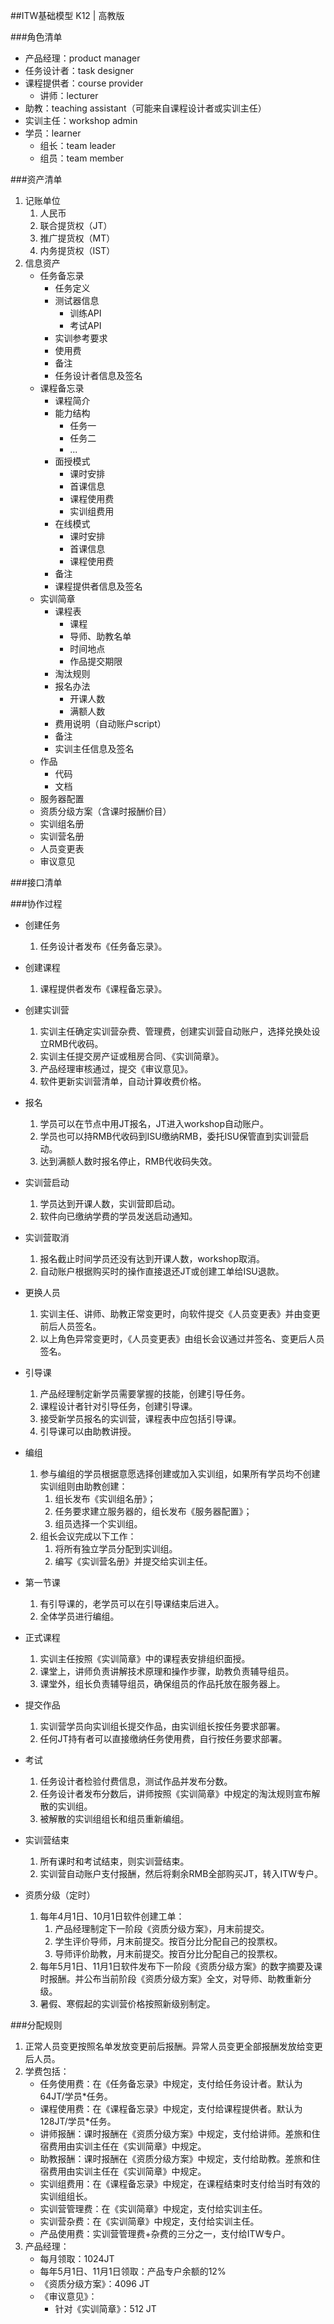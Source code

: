 ##ITW基础模型
K12 | 高教版

###角色清单
* 产品经理：product manager
* 任务设计者：task designer
* 课程提供者：course provider
	* 讲师：lecturer
* 助教：teaching assistant（可能来自课程设计者或实训主任）
* 实训主任：workshop admin
* 学员：learner
	* 组长：team leader
	* 组员：team member

###资产清单
1. 记账单位
	1. 人民币
	2. 联合提货权（JT）
	3. 推广提货权（MT）
	4. 内务提货权（IST）
2. 信息资产
	* 任务备忘录
		* 任务定义
		* 测试器信息
			* 训练API
			* 考试API
		* 实训参考要求
		* 使用费
		* 备注
		* 任务设计者信息及签名
	* 课程备忘录
		* 课程简介
		* 能力结构
			* 任务一
			* 任务二
			* ...
		* 面授模式
			* 课时安排
			* 首课信息
			* 课程使用费 
			* 实训组费用
		* 在线模式
			* 课时安排
			* 首课信息
		 	* 课程使用费
		* 备注
		* 课程提供者信息及签名
	* 实训简章
		* 课程表
			* 课程
			* 导师、助教名单
			* 时间地点
			* 作品提交期限
		* 淘汰规则
		* 报名办法
			* 开课人数
			* 满额人数
		* 费用说明（自动账户script）
		* 备注
		* 实训主任信息及签名
	* 作品
	    * 代码
	    * 文档
	* 服务器配置
	* 资质分级方案（含课时报酬价目）
	* 实训组名册
	* 实训营名册
	* 人员变更表
	* 审议意见

###接口清单

###协作过程
* 创建任务
    1. 任务设计者发布《任务备忘录》。

* 创建课程
	1. 课程提供者发布《课程备忘录》。

* 创建实训营
    1. 实训主任确定实训营杂费、管理费，创建实训营自动账户，选择兑换处设立RMB代收码。
    2. 实训主任提交房产证或租房合同、《实训简章》。
    3. 产品经理审核通过，提交《审议意见》。
	4. 软件更新实训营清单，自动计算收费价格。

* 报名
    1. 学员可以在节点中用JT报名，JT进入workshop自动账户。
    2. 学员也可以持RMB代收码到ISU缴纳RMB，委托ISU保管直到实训营启动。
    3. 达到满额人数时报名停止，RMB代收码失效。

* 实训营启动
    1. 学员达到开课人数，实训营即启动。
    2. 软件向已缴纳学费的学员发送启动通知。
    
* 实训营取消
    1. 报名截止时间学员还没有达到开课人数，workshop取消。
    2. 自动账户根据购买时的操作直接退还JT或创建工单给ISU退款。

* 更换人员
    1. 实训主任、讲师、助教正常变更时，向软件提交《人员变更表》并由变更前后人员签名。
    2. 以上角色异常变更时，《人员变更表》由组长会议通过并签名、变更后人员签名。

* 引导课
	1. 产品经理制定新学员需要掌握的技能，创建引导任务。
	2. 课程设计者针对引导任务，创建引导课。
	3. 接受新学员报名的实训营，课程表中应包括引导课。
	4. 引导课可以由助教讲授。
	
* 编组
	1. 参与编组的学员根据意愿选择创建或加入实训组，如果所有学员均不创建实训组则由助教创建：
		1. 组长发布《实训组名册》；
		2. 任务要求建立服务器的，组长发布《服务器配置》；
		3. 组员选择一个实训组。
	2. 组长会议完成以下工作：
		1. 将所有独立学员分配到实训组。
		2. 编写《实训营名册》并提交给实训主任。

* 第一节课
	1. 有引导课的，老学员可以在引导课结束后进入。
	2. 全体学员进行编组。

* 正式课程
	1. 实训主任按照《实训简章》中的课程表安排组织面授。
	2. 课堂上，讲师负责讲解技术原理和操作步骤，助教负责辅导组员。
	3. 课堂外，组长负责辅导组员，确保组员的作品托放在服务器上。

* 提交作品
    1. 实训营学员向实训组长提交作品，由实训组长按任务要求部署。
    2. 任何JT持有者可以直接缴纳任务使用费，自行按任务要求部署。

* 考试
	1. 任务设计者检验付费信息，测试作品并发布分数。
	2. 任务设计者发布分数后，讲师按照《实训简章》中规定的淘汰规则宣布解散的实训组。
	3. 被解散的实训组组长和组员重新编组。

* 实训营结束
    1. 所有课时和考试结束，则实训营结束。
    2. 实训营自动账户支付报酬，然后将剩余RMB全部购买JT，转入ITW专户。

* 资质分级（定时）
    1. 每年4月1日、10月1日软件创建工单：
        1. 产品经理制定下一阶段《资质分级方案》，月末前提交。
        2. 学生评价导师，月末前提交。按百分比分配自己的投票权。
        3. 导师评价助教，月末前提交。按百分比分配自己的投票权。
    2. 每年5月1日、11月1日软件发布下一阶段《资质分级方案》的数字摘要及课时报酬。并公布当前阶段《资质分级方案》全文，对导师、助教重新分级。
    3. 暑假、寒假起的实训营价格按照新级别制定。

###分配规则
1. 正常人员变更按照名单发放变更前后报酬。异常人员变更全部报酬发放给变更后人员。
2. 学费包括：
	* 任务使用费：在《任务备忘录》中规定，支付给任务设计者。默认为64JT/学员*任务。
	* 课程使用费：在《课程备忘录》中规定，支付给课程提供者。默认为128JT/学员*任务。
	* 讲师报酬：课时报酬在《资质分级方案》中规定，支付给讲师。差旅和住宿费用由实训主任在《实训简章》中规定。
	* 助教报酬：课时报酬在《资质分级方案》中规定，支付给助教。差旅和住宿费用由实训主任在《实训简章》中规定。
	* 实训组费用：在《课程备忘录》中规定，在课程结束时支付给当时有效的实训组组长。
	* 实训营管理费：在《实训简章》中规定，支付给实训主任。
	* 实训营杂费：在《实训简章》中规定，支付给实训主任。
 	* 产品使用费：实训营管理费+杂费的三分之一，支付给ITW专户。
3. 产品经理：
	* 每月领取：1024JT
	* 每年5月1日、11月1日领取：产品专户余额的12%
	* 《资质分级方案》：4096 JT
	* 《审议意见》：
		* 针对《实训简章》：512 JT 